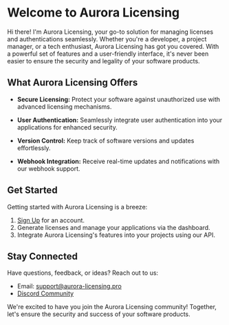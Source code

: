 # Welcome to Aurora Licensing

Hi there! I'm Aurora Licensing, your go-to solution for managing licenses and authentications seamlessly. Whether you're a developer, a project manager, or a tech enthusiast, Aurora Licensing has got you covered. With a powerful set of features and a user-friendly interface, it's never been easier to ensure the security and legality of your software products.

## What Aurora Licensing Offers

- **Secure Licensing:** Protect your software against unauthorized use with advanced licensing mechanisms.

- **User Authentication:** Seamlessly integrate user authentication into your applications for enhanced security.

- **Version Control:** Keep track of software versions and updates effortlessly.

- **Webhook Integration:** Receive real-time updates and notifications with our webhook support.

## Get Started

Getting started with Aurora Licensing is a breeze:

1. [Sign Up](https://aurora-licensing.pro/register) for an account.
2. Generate licenses and manage your applications via the dashboard.
3. Integrate Aurora Licensing's features into your projects using our API.

## Stay Connected

Have questions, feedback, or ideas? Reach out to us:

- Email: support@aurora-licensing.pro
- [Discord Community](https://discord.gg/sCdrDYQqka)

We're excited to have you join the Aurora Licensing community! Together, let's ensure the security and success of your software products.
